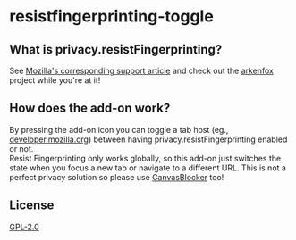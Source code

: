 # resistfingerprinting-toggle

## What is privacy.resistFingerprinting?

See [Mozilla's corresponding support article](https://support.mozilla.org/kb/firefox-protection-against-fingerprinting) and check out the [arkenfox](https://github.com/arkenfox/user.js) project while you're at it!

## How does the add-on work?

By pressing the add-on icon you can toggle a tab host (eg., [developer.mozilla.org](https://developer.mozilla.org)) between having privacy.resistFingerprinting enabled or not.  
Resist Fingerprinting only works globally, so this add-on just switches the state when you focus a new tab or navigate to a different URL. This is not a perfect privacy solution so please use [CanvasBlocker](https://github.com/kkapsner/CanvasBlocker) too!
<!--
## Installation

[Install from addons.mozilla.org](https://addons.mozilla.org/firefox/addon/resist-fingerprinting/)
-->

## License

[GPL-2.0](https://github.com/asger-finding/resistfingerprinting-toggle/blob/main/LICENSE)
